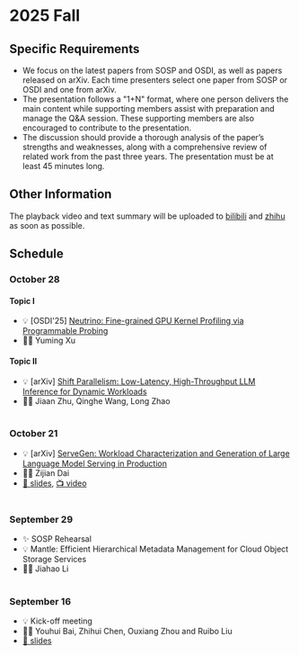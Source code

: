 # 2025 Fall

## Specific Requirements

- We focus on the latest papers from SOSP and OSDI, as well as papers released on arXiv. Each time presenters select one paper from SOSP or OSDI and one from arXiv.
- The presentation follows a "1+N" format, where one person delivers the main content while supporting members assist with preparation and manage the Q&A session. These supporting members are also encouraged to contribute to the presentation.
- The discussion should provide a thorough analysis of the paper’s strengths and weaknesses, along with a comprehensive review of related work from the past three years. The presentation must be at least 45 minutes long.

## Other Information

The playback video and text summary will be uploaded to <a href="https://space.bilibili.com/3493280155175017/channel/collectiondetail?sid=3787828" target="_blank">bilibili</a> and <a href="https://www.zhihu.com/column/c_1819774258647277568" target="_blank">zhihu</a> as soon as possible.

## Schedule

### October 28

#### Topic Ⅰ
- 💡 [OSDI'25] [Neutrino: Fine-grained GPU Kernel Profiling via Programmable Probing](https://www.usenix.org/system/files/osdi25-huang-songlin.pdf)					
- 🙎‍♂️ Yuming Xu

#### Topic Ⅱ
- 💡 [arXiv] [Shift Parallelism: Low-Latency, High-Throughput LLM Inference for Dynamic Workloads](https://arxiv.org/pdf/2509.16495)
- 🙎‍♂️ Jiaan Zhu, Qinghe Wang, Long Zhao
<br><br>

### October 21

- 💡 [arXiv] [ServeGen: Workload Characterization and Generation of Large Language Model Serving in Production](https://arxiv.org/abs/2505.09999)
- 🙎‍♂️ Zijian Dai
- [📕 slides](./slides/251021-ServeGen.pdf), [📺 video](https://www.bilibili.com/video/BV1xLsyz7EJv?t=4.7)
<br><br>

### September 29

- ✨ SOSP Rehearsal
- 💡 Mantle: Efficient Hierarchical Metadata Management for Cloud Object Storage Services
- 🙎‍♂️ Jiahao Li
<br><br>

### September 16

- 💡 Kick-off meeting
- 🙎‍♂️ Youhui Bai, Zhihui Chen, Ouxiang Zhou and Ruibo Liu
- [📕 slides](./slides/250916-kick-off.pdf)






